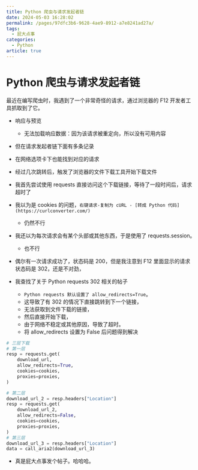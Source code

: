 ```yaml
---
title: Python 爬虫与请求发起者链
date: 2024-05-03 16:28:02
permalink: /pages/97dfc3b6-9628-4ae9-8912-a7e8241ad27a/
tags:
  - 屁大点事
categories:
  - Python
article: true
---
```


# Python 爬虫与请求发起者链

最近在编写爬虫时，我遇到了一个非常奇怪的请求，通过浏览器的 F12 开发者工具抓取到了它。

- 响应与预览
  - 无法加载响应数据：因为该请求被重定向，所以没有可用内容
- 但在请求发起者链下面有多条记录

- 在网络选项卡下也能找到对应的请求
- 经过几次跳转后，触发了浏览器的文件下载工具开始下载文件

- 我首先尝试使用 requests 直接访问这个下载链接，等待了一段时间后，请求超时了
- 我以为是 cookies 的问题，`右键请求-复制为 cURL - [转成 Python 代码](https://curlconverter.com/)`
  - 仍然不行
- 我还以为每次请求会有某个头部或其他东西，于是使用了 requests.session。
  - 也不行
- 偶尔有一次请求成功了，状态码是 200，但是我注意到 F12 里面显示的请求状态码是 302，还是不对劲，
- 我查找了关于 Python requests 302 相关的帖子
  - `Python requests 默认设置了 allow_redirects=True`。
  - 这导致了有 302 的情况下直接跳转到下一个链接，
  - 无法获取到文件下载的链接，
  - 然后直接开始下载，
  - 由于网络不稳定或其他原因，导致了超时。
  - 将 allow_redirects 设置为 False 后问题得到解决

```python
# 三层下载
# 第一层
resp = requests.get(
    download_url,
    allow_redirects=True,
    cookies=cookies,
    proxies=proxies,
)

# 第二层
download_url_2 = resp.headers["Location"]
resp = requests.get(
    download_url_2,
    allow_redirects=False,
    cookies=cookies,
    proxies=proxies,
)
# 第三层
download_url_3 = resp.headers["Location"]
data = call_aria2(download_url_3)
```

- 真是屁大点事发个帖子。哈哈哈。
